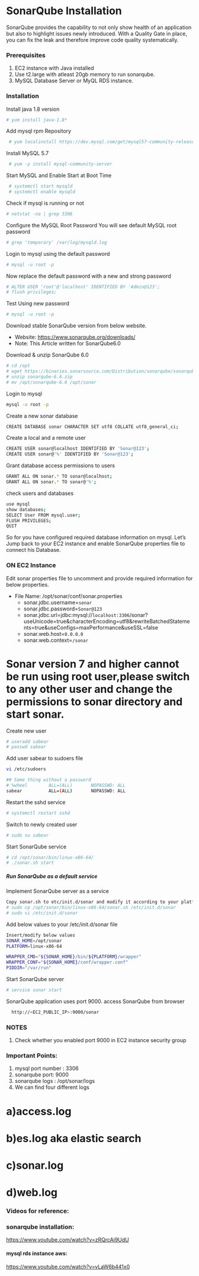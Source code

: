 # SonarQube Installation

SonarQube provides the capability to not only show health of an application but also to highlight issues newly introduced. With a Quality Gate in place, you can fix the leak and therefore improve code quality systematically.


### Prerequisites
1. EC2 instance with Java installed
2. Use t2.large with atleast 20gb memory to run sonarqube.
1. MySQL Database Server or MyQL RDS instance.

### Installation

Install java 1.8 version
```sh
# yum install java-1.8*
```

Add mysql rpm Repository

 ```sh
  # yum localinstall https://dev.mysql.com/get/mysql57-community-release-el7-9.noarch.rpm
 ```
 
 Install MySQL 5.7
 
 ```sh
  # yum -y install mysql-community-server
 ```
 
 Start MySQL and Enable Start at Boot Time
 
 ```sh
  # systemctl start mysqld
  # systemctl enable mysqld
 ```
 
 Check if mysql is running or not
 
  ```sh
  # netstat -na | grep 3306
 ```
 
 Configure the MySQL Root Password 
 You will see default MySQL root password
 
 ```sh
 # grep 'temporary' /var/log/mysqld.log
 ```
 Login to mysql using the default password
 ```sh
 # mysql -u root -p
 ```
 
 Now replace the default password with a new and strong password
 
 ```sh
 # ALTER USER 'root'@'localhost' IDENTIFIED BY 'Admin@123';
 # flush privileges;
 ```
 Test Using new password
 
 ```sh
 # mysql -u root -p
 ```
  
Download stable SonarQube version from below website. 
- Website: https://www.sonarqube.org/downloads/
- Note: This Article written for SonarQube6.0  

Download & unzip SonarQube 6.0
```sh
# cd /opt
# wget https://binaries.sonarsource.com/Distribution/sonarqube/sonarqube-6.6.zip
# unzip sonarqube-6.6.zip
# mv /opt/sonarqube-6.6 /opt/sonar
```


Login to mysql
```sh 
mysql -u root -p
```
Create a new sonar database
```sh
CREATE DATABASE sonar CHARACTER SET utf8 COLLATE utf8_general_ci;
```

Create a local and a remote user
```sh
CREATE USER sonar@localhost IDENTIFIED BY 'Sonar@123';
CREATE USER sonar@'%' IDENTIFIED BY 'Sonar@123';
```

Grant database access permissions to users 
```sh
GRANT ALL ON sonar.* TO sonar@localhost;
GRANT ALL ON sonar.* TO sonar@'%';
```

check users and databases 
```sh
use mysql
show databases;
SELECT User FROM mysql.user;
FLUSH PRIVILEGES;
QUIT
```
So for you have configured required database information on mysql. Let’s Jump back to your EC2 instance and enable SonarQube properties file to connect his Database.

### ON EC2 Instance
Edit sonar properties file to uncomment and provide required information for below properties. 

- File Name: /opt/sonar/conf/sonar.properties
  - sonar.jdbc.username=`sonar`
  - sonar.jdbc.password=`Sonar@123`
  - sonar.jdbc.url=jdbc:mysql://`localhost:3306`/sonar?useUnicode=true&characterEncoding=utf8&rewriteBatchedStatements=true&useConfigs=maxPerformance&useSSL=false
  - sonar.web.host=`0.0.0.0`
  - sonar.web.context=`/sonar`
  
# Sonar version 7 and higher cannot be run using root user,please switch to any other user and change the permissions to sonar directory and start sonar.

Create new user

```sh
# useradd sabear
# passwd sabear
```
Add user sabear to sudoers file
```sh
vi /etc/sudoers

## Same thing without a password
# %wheel        ALL=(ALL)       NOPASSWD: ALL
sabear          ALL=(ALL)       NOPASSWD: ALL
```
Restart the sshd service
```sh
# systemctl restart sshd
```
Switch to newly created user
```sh
# sudo su sabear
```
Start SonarQube service 
```sh
# cd /opt/sonar/bin/linux-x86-64/
# ./sonar.sh start
```

##### Run SonarQube as a default service 

Implement SonarQube server as a service
```sh
Copy sonar.sh to etc/init.d/sonar and modify it according to your platform.
# sudo cp /opt/sonar/bin/linux-x86-64/sonar.sh /etc/init.d/sonar
# sudo vi /etc/init.d/sonar
```

Add below values to your /etc/init.d/sonar file
```sh
Insert/modify below values
SONAR_HOME=/opt/sonar
PLATFORM=linux-x86-64

WRAPPER_CMD="${SONAR_HOME}/bin/${PLATFORM}/wrapper"
WRAPPER_CONF="${SONAR_HOME}/conf/wrapper.conf"
PIDDIR="/var/run"
```

Start SonarQube server
```sh
# service sonar start
```
SonarQube application uses port 9000. access SonarQube from browser
```sh
  http://<EC2_PUBLIC_IP>:9000/sonar
```
###  NOTES
1) Check whether you enabled port 9000 in EC2 instance security group

### Important Points:

1) mysql port number : 3306
2) sonarqube port: 9000
3) sonarqube logs : /opt/sonar/logs
4) We can find four different logs
 #  a)access.log
 #  b)es.log aka elastic search
 #  c)sonar.log
 #  d)web.log
   
 
### Videos for reference: 
### sonarqube installation: 
https://www.youtube.com/watch?v=zRQrcAi9UdU
#### mysql rds instance aws: 
https://www.youtube.com/watch?v=vLaW6b441x0
